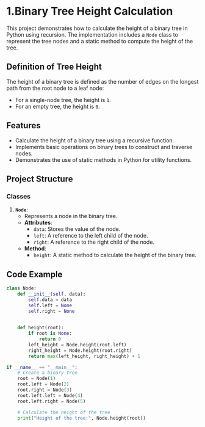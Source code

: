 # 1.Binary Tree Height Calculation

This project demonstrates how to calculate the height of a binary tree in Python using recursion. The implementation includes a `Node` class to represent the tree nodes and a static method to compute the height of the tree.

## Definition of Tree Height

The height of a binary tree is defined as the number of edges on the longest path from the root node to a leaf node:

- For a single-node tree, the height is `1`.
- For an empty tree, the height is `0`.

## Features

- Calculate the height of a binary tree using a recursive function.
- Implements basic operations on binary trees to construct and traverse nodes.
- Demonstrates the use of static methods in Python for utility functions.

## Project Structure

### Classes

1. **`Node`**:
   - Represents a node in the binary tree.
   - **Attributes**:
     - `data`: Stores the value of the node.
     - `left`: A reference to the left child of the node.
     - `right`: A reference to the right child of the node.
   - **Method**:
     - `height`: A static method to calculate the height of the binary tree.

## Code Example

```python
class Node:
    def __init__(self, data):
        self.data = data
        self.left = None
        self.right = None

   
    def height(root):
        if root is None:
            return 0
        left_height = Node.height(root.left)
        right_height = Node.height(root.right)
        return max(left_height, right_height) + 1

if __name__ == "__main__":
    # Create a binary tree
    root = Node(1)
    root.left = Node(2)
    root.right = Node(3)
    root.left.left = Node(4)
    root.left.right = Node(5)

    # Calculate the height of the tree
    print("Height of the tree:", Node.height(root))
